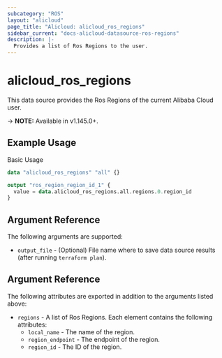 ```yaml
---
subcategory: "ROS"
layout: "alicloud"
page_title: "Alicloud: alicloud_ros_regions"
sidebar_current: "docs-alicloud-datasource-ros-regions"
description: |-
  Provides a list of Ros Regions to the user.
---
```


# alicloud\_ros\_regions

This data source provides the Ros Regions of the current Alibaba Cloud user.

-> **NOTE:** Available in v1.145.0+.

## Example Usage

Basic Usage

```terraform
data "alicloud_ros_regions" "all" {}

output "ros_region_region_id_1" {
  value = data.alicloud_ros_regions.all.regions.0.region_id
}

```

## Argument Reference

The following arguments are supported:

* `output_file` - (Optional) File name where to save data source results (after running `terraform plan`).

## Argument Reference

The following attributes are exported in addition to the arguments listed above:

* `regions` - A list of Ros Regions. Each element contains the following attributes:
	* `local_name` - The name of the region.
	* `region_endpoint` - The endpoint of the region.
	* `region_id` - The ID of the region.

